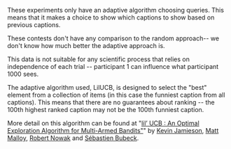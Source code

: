 These experiments only have an adaptive algorithm choosing queries. This means
that it makes a choice to show which captions to show based on previous
captions.

These contests don't have any comparison to the random approach-- we don't know
how much better the adaptive approach is.

This data is not suitable for any scientific process that relies on independence
of each trial -- participant 1 can influence what participant 1000 sees.

The adaptive algorithm used, LilUCB, is designed to select the "best" element
from a collection of items (in this case the funniest caption from all
captions). This means that there are no guarantees about ranking -- the 100th
highest ranked caption may not be the 100th funniest caption.

More detail on this algorithm can be found at "[lil’ UCB : An Optimal
Exploration Algorithm for Multi-Armed Bandits"][1]" by [Kevin Jamieson], [Matt
Malloy], [Robert Nowak] and [Sébastien Bubeck].

[Kevin Jamieson]:http://people.eecs.berkeley.edu/~kjamieson/about.html
[Matt Malloy]:https://sites.google.com/site/mmalloy/
[Robert Nowak]:http://nowak.ece.wisc.edu
[Sébastien Bubeck]:http://research.microsoft.com/en-us/um/people/sebubeck/

[1]:http://people.eecs.berkeley.edu/~kjamieson/resources/jamieson14_LilUCB.pdf
